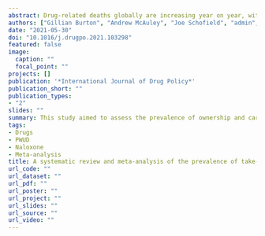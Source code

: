 ```yaml
---
abstract: Drug-related deaths globally are increasing year on year, with the largest proportion of these being opioid-related. The opioid antagonist naloxone distributed for take-home use ('Take-Home Naloxone (THN)') has been championed as one method of tackling this public health crisis, however to be effective it must be available at an opioid overdose. Ownership and carriage are therefore fundamental to THN success. This study aimed to assess the prevalence of ownership and carriage of THN internationally among people who use drugs (PWUD).
authors: ["Gillian Burton", "Andrew McAuley", "Joe Schofield", "admin", "Catriona Matheson", "Tessa Parkes"]
date: "2021-05-30"
doi: "10.1016/j.drugpo.2021.103298"
featured: false
image:
  caption: ""
  focal_point: ""
projects: []
publication: '*International Journal of Drug Policy*'
publication_short: ""
publication_types:
- "2"
slides: ""
summary: This study aimed to assess the prevalence of ownership and carriage of Take-Home Naloxone internationally among people who use drugs
tags:
- Drugs
- PWUD
- Naloxone
- Meta-analysis
title: A systematic review and meta-analysis of the prevalence of take-home naloxone (THN) ownership and carriage
url_code: ""
url_dataset: ""
url_pdf: ""
url_poster: ""
url_project: ""
url_slides: ""
url_source: ""
url_video: ""
---
```

